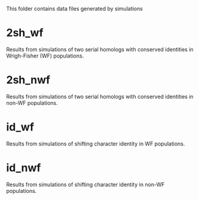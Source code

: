 This folder contains data files generated by simulations

# 2sh_wf
Results from simulations of two serial homologs with conserved identities in Wrigh-Fisher (WF) populations.

# 2sh_nwf
Results from simulations of two serial homologs with conserved identities in non-WF populations.

# id_wf
Results from simulations of shifting character identity in WF populations.

# id_nwf
Results from simulations of shifting character identity in non-WF populations.
